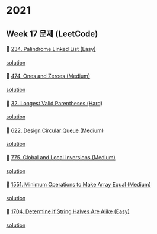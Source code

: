 # 2021
## Week 17 문제 (LeetCode)

####
👀 [234. Palindrome Linked List (Easy)](https://leetcode.com/problems/palindrome-linked-list/)
####
[solution](https://github.com/KimHunJin/Study-Book/blob/master/algorithm/src/leetcode/LC_234.ts)

####
👀 [474. Ones and Zeroes (Medium)](https://leetcode.com/problems/ones-and-zeroes/)
####
[solution]()

####
👀 [32. Longest Valid Parentheses (Hard)](https://leetcode.com/problems/longest-valid-parentheses/)
####
[solution](https://github.com/KimHunJin/Study-Book/blob/master/algorithm/src/leetcode/LC_32.ts)

####
👀 [622. Design Circular Queue (Medium)](https://leetcode.com/problems/design-circular-queue/)
####
[solution](https://github.com/KimHunJin/Study-Book/blob/master/algorithm/src/leetcode/LC_622.ts)

####
👀 [775. Global and Local Inversions (Medium)](https://leetcode.com/problems/global-and-local-inversions/)
####
[solution]()

####
👀 [1551. Minimum Operations to Make Array Equal (Medium)](https://leetcode.com/problems/minimum-operations-to-make-array-equal/)
####
[solution]()

####
👀 [1704. Determine if String Halves Are Alike (Easy)](https://leetcode.com/problems/determine-if-string-halves-are-alike/)
####
[solution]()
